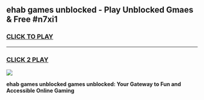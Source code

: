 
## ehab games unblocked - Play Unblocked Gmaes & Free #n7xi1
<h3>
<a href="https://news.freeplayer.one?title=ehab_games_unblocked&ref=24F">CLICK TO PLAY</a></h3>
<hr>

<h3>
<a href="https://news.freeplayer.one?title=ehab_games_unblocked&ref=24F">CLICK 2 PLAY</a>
  
</h3>

<a href="https://news.freeplayer.one?title=ehab_games_unblocked&ref=24F/"><img src="https://clearcache.store/games.png"></a>


**ehab games unblocked games unblocked: Your Gateway to Fun and Accessible Online Gaming**
